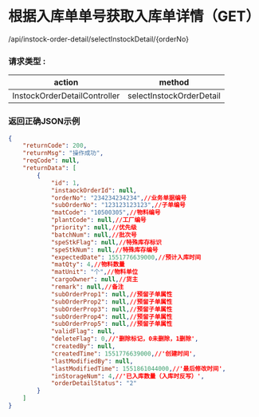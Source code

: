 # 根据入库单单号获取入库单详情（GET）
/api/instock-order-detail/selectInstockDetail/{orderNo}

### 请求类型 :

| action            | method |
| ----------------- | ------ |
| InstockOrderDetailController | selectInstockOrderDetail |






### 返回正确JSON示例
```json
{
    "returnCode": 200,
    "returnMsg": "操作成功",
    "reqCode": null,
    "returnData": [
        {
            "id": 1,
            "instaockOrderId": null,
            "orderNo": "234234234234",//业务单据编号
            "subOrderNo": "123123123123",//子单编号
            "matCode": "10500305",//物料编号
            "plantCode": null,//工厂编号
            "priority": null,//优先级
            "batchNum": null,//批次号
            "speStkFlag": null,//特殊库存标识
            "speStkNum": null,//特殊库存编号
            "expectedDate": 1551776639000,//预计入库时间
            "matQty": 4,//物料数量
            "matUnit": "个",//物料单位
            "cargoOwner": null,//货主
            "remark": null,//备注
            "subOrderProp1": null,//预留子单属性
            "subOrderProp2": null,//预留子单属性
            "subOrderProp3": null,//预留子单属性
            "subOrderProp4": null,//预留子单属性
            "subOrderProp5": null,//预留子单属性
            "validFlag": null,
            "deleteFlag": 0,//'删除标记，0未删除，1删除',
            "createdBy": null,
            "createdTime": 1551776639000,//'创建时间',
            "lastModifiedBy": null,
            "lastModifiedTime": 1551861044000,//'最后修改时间',
            "inStorageNum": 4,//'已入库数量（入库时反写）',
            "orderDetailStatus": "2"
        }
    ]
}
```